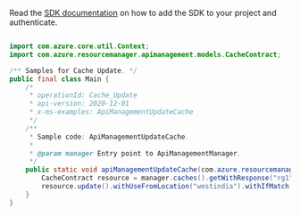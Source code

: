Read the [SDK documentation](https://github.com/Azure/azure-sdk-for-java/blob/azure-resourcemanager-apimanagement_1.0.0-beta.2/sdk/apimanagement/azure-resourcemanager-apimanagement/README.md) on how to add the SDK to your project and authenticate.

```java

import com.azure.core.util.Context;
import com.azure.resourcemanager.apimanagement.models.CacheContract;

/** Samples for Cache Update. */
public final class Main {
    /*
     * operationId: Cache_Update
     * api-version: 2020-12-01
     * x-ms-examples: ApiManagementUpdateCache
     */
    /**
     * Sample code: ApiManagementUpdateCache.
     *
     * @param manager Entry point to ApiManagementManager.
     */
    public static void apiManagementUpdateCache(com.azure.resourcemanager.apimanagement.ApiManagementManager manager) {
        CacheContract resource = manager.caches().getWithResponse("rg1", "apimService1", "c1", Context.NONE).getValue();
        resource.update().withUseFromLocation("westindia").withIfMatch("*").apply();
    }
}
```
